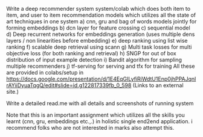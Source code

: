 Write a deep recommender system system/colab which does both item to item, and user to item recommendation  models
which utilizes all the state of art techniques in one system
a) cnn, gru and bag of words models jointly for forming embeddings
b) dcn layer for  feature crossing
c) sequential model 
d) Deep recurrent networks for embeddings generation (uses multiple dens layers / non linearities before embedding)
e) deep ranking using list wise ranking 
f) scalable deep retrieval using scann
g) Multi task losses for multi objective loss (for both ranking and retrieval)
h) SNGP for out of box distribution of input example detection
i) Bandit algorithm for sampling multiple recommenders
j) tf-serving for serving and tfx for training 
All these are provided in colabs/setup in https://docs.google.com/presentation/d/1E4EqGILyfiRiWdtU1Enp0jhPPAJqnlrAYiiDyuaTqgQ/edit#slide=id.g122817339fb_0_598 (Links to an external site.)

Write a detailed read.me with all details and screenshots of running system

Note that this is an important assignment which utilizes all the skills you learnt (cnn, gru, embeddings etc.,.) in holistic single end2end application. i recommend folks who are not interested in marks also attempt this.

